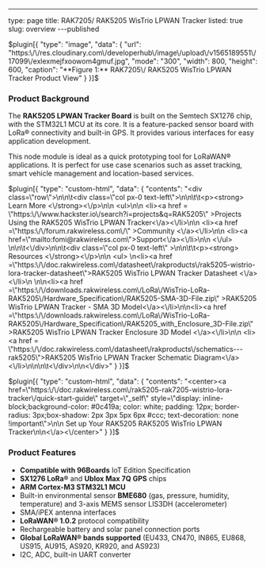 ---
type: page
title: RAK7205/ RAK5205 WisTrio LPWAN Tracker
listed: true
slug: overview
---published

$plugin[{
    "type": "image",
    "data": {
        "url": "https:\/\/res.cloudinary.com\/developerhub\/image\/upload\/v1565189551\/17099\/exlexmejfxoowom4gmuf.jpg",
        "mode": "300",
        "width": 800,
        "height": 600,
        "caption": "**Figure 1:** RAK7205\/ RAK5205 WisTrio LPWAN Tracker Product View"
    }
}]$

### Product Background

The **RAK5205 LPWAN Tracker Board** is built on the Semtech SX1276 chip, with the STM32L1  MCU at its core. It is a feature-packed sensor board with LoRa® connectivity and built-in GPS. It provides various interfaces for easy application development.

This node module is ideal as a quick prototyping tool for LoRaWAN® applications. It is perfect for use case scenarios such as asset tracking, smart vehicle management and location-based services. 

$plugin[{
    "type": "custom-html",
    "data": {
        "contents": "<div class=\"row\">\n\n\t<div class=\"col px-0 text-left\">\n\n\t\t<p><strong> Learn More <\/strong><\/p>\n\n                <ul>\n\n                      <li><a href = \"https:\/\/www.hackster.io\/search?i=projects&q=RAK5205\" >Projects Using the RAK5205 WisTrio LPWAN Tracker<\/a><\/li>\n\n                      <li><a href =\"https:\/\/forum.rakwireless.com\/\" >Community <\/a><\/li>\n\n                      <li><a href=\"mailto:fomi@rakwireless.com\">Support<\/a><\/li>\n\n               <\/ul>  \n\n\t<\/div>\n\n\t<div class=\"col px-0 text-left\" >\n\n\t\t<p><strong> Resources <\/strong><\/p>\n\n                    <ul> \n<li><a href =\"https:\/\/doc.rakwireless.com\/datasheet\/rakproducts\/rak5205-wistrio-lora-tracker-datasheet\">RAK5205 WisTrio LPWAN Tracker Datasheet <\/a><\/li>\n                           \n\n<li><a href =\"https:\/\/downloads.rakwireless.com\/LoRa\/WisTrio-LoRa-RAK5205\/Hardware_Specification\/RAK5205-SMA-3D-File.zip\" >RAK5205 WisTrio LPWAN Tracker - SMA 3D Model<\/a><\/li>\n\n<li><a href =\"https:\/\/downloads.rakwireless.com\/LoRa\/WisTrio-LoRa-RAK5205\/Hardware_Specification\/RAK5205_with_Enclosure_3D-File.zip\" >RAK5205 WisTrio LPWAN Tracker Enclosure 3D Model <\/a><\/li>\n\n <li><a href = \"https:\/\/doc.rakwireless.com\/datasheet\/rakproducts\/schematics---rak5205\">RAK5205 WisTrio LPWAN Tracker Schematic Diagram<\/a><\/li>\n\n\n\t<\/div>\n\n<\/div>"
    }
}]$

$plugin[{
    "type": "custom-html",
    "data": {
        "contents": "<center><a href=\"https:\/\/doc.rakwireless.com\/rak5205-rak7205-wistrio-lora-tracker\/quick-start-guide\" target=\"_self\" style=\"display: inline-block;background-color: #0c419a; color: white; padding: 12px; border-radius: 3px;box-shadow: 2px 3px 5px 6px #ccc; text-decoration: none !important\">\n\n    Set up Your RAK5205 RAK5205 WisTrio LPWAN Tracker\n\n<\/a><\/center>"
    }
}]$

### Product Features

- **Compatible with 96Boards** IoT Edition Specification
- **SX1276 LoRa®** and **Ublox Max 7Q GPS** chips
- **ARM Cortex-M3 STM32L1 MCU**
- Built-in environmental sensor **BME680** (gas, pressure, humidity, temperature) and 3-axis MEMS sensor LIS3DH (accelerometer)
- SMA/iPEX antenna interfaces
- **LoRaWAN® 1.0.2** protocol compatibility
- Rechargeable battery and solar panel connection ports
- **Global LoRaWAN® bands supported** (EU433, CN470, IN865, EU868, US915, AU915, AS920, KR920, and AS923)
- I2C, ADC, built-in UART converter

